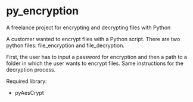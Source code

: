 # py_encryption
A freelance project for encrypting and decrypting files with Python

A customer wanted to encrypt files with a Python script. There are two python files: file_encryption and file_decryption. 

First, the user has to input a password for encryption and then a path to a folder in which the user wants to encrypt files. Same instructions for the decryption process.

Required library:
- pyAesCrypt 
